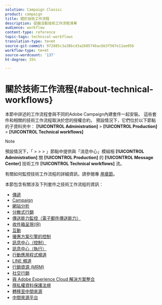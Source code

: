 ```yaml
---
solution: Campaign Classic
product: campaign
title: 關於技術工作流程
description: 促銷活動技術工作流程清單
audience: workflow
content-type: reference
topic-tags: technical-workflows
translation-type: tm+mt
source-git-commit: 972885c3a38bcd3a260574bacbb3f507e11ae05b
workflow-type: tm+mt
source-wordcount: '137'
ht-degree: 35%

---
```



# 關於技術工作流程{#about-technical-workflows}

本節中詳述的工作流程會與不同的Adobe Campaign內建套件一起安裝。 這些套件和相關的技術工作流程取決於您的授權合約。 預設情況下，它們位於以下節點的子資料夾中： **[!UICONTROL Administration]** > **[!UICONTROL Production]** > **[!UICONTROL Technical workflows]**

>[!NOTE]
>
>預設情況下，「 > > > 」節點中提供與「消息中心」模組相 **[!UICONTROL Administration]** 關 **[!UICONTROL Production]** 的 **[!UICONTROL Message Center]** 技術工作 **[!UICONTROL Technical workflows]** 流。

有關如何監控技術工作流程的詳細資訊，請參閱專 [用章節](../../workflow/using/monitoring-technical-workflows.md)。

本節包含有關涉及下列套件之技術工作流程的資訊：

* [傳遞](../../workflow/using/deliveries.md)
* [Campaign](../../workflow/using/campaign.md)
* [網站分析](../../workflow/using/web-analytics.md)
* [分散式行銷](../../workflow/using/distributed-marketing.md)
* [傳送能力監控（電子郵件傳送能力）](../../workflow/using/email-deliverability.md)
* [收件箱呈現(IR)](../../workflow/using/inbox-rendering.md)
* [互動](../../workflow/using/interaction.md)
* [優惠方案引擎的控制](../../workflow/using/control-of-offer-engine.md)
* [訊息中心（控制）](../../workflow/using/message-center--control-.md)
* [訊息中心（執行）](../../workflow/using/message-center--execution-.md)
* [行動應用程式頻道](../../workflow/using/mobile-app-channel.md)
* [LINE 頻道](../../workflow/using/line-channel.md)
* [行銷資源 (MRM)](../../workflow/using/marketing-resources--mrm-.md)
* [社交行銷](../../workflow/using/social-marketing.md)
* [與 Adobe Experience Cloud 解決方案整合](../../workflow/using/integrations-with-adobe-experience-cloud-solutions.md)
* [隱私權資料保護法規](../../workflow/using/general-data-protection-regulation--gdpr-.md)
* [轉移至中間來源](../../workflow/using/transfer-to-mid-sourcing.md)
* [中間來源平台](../../workflow/using/mid-sourcing-platform.md)
